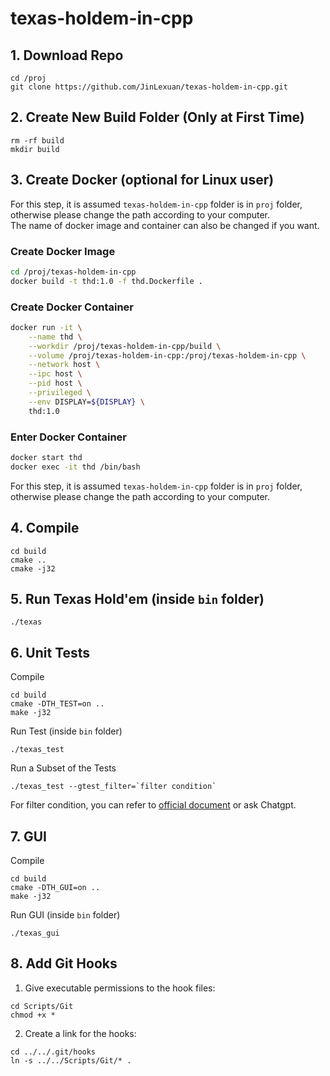 # texas-holdem-in-cpp

## 1. Download Repo
``` shell
cd /proj
git clone https://github.com/JinLexuan/texas-holdem-in-cpp.git
```

## 2. Create New Build Folder (Only at First Time)
``` shell
rm -rf build
mkdir build
```

## 3. Create Docker (optional for Linux user)
For this step, it is assumed `texas-holdem-in-cpp` folder is in `proj` folder, otherwise please change the path according to your computer.  
The name of docker image and container can also be changed if you want.
### Create Docker Image
``` bash
cd /proj/texas-holdem-in-cpp
docker build -t thd:1.0 -f thd.Dockerfile .
```

### Create Docker Container
``` bash
docker run -it \
    --name thd \
    --workdir /proj/texas-holdem-in-cpp/build \
    --volume /proj/texas-holdem-in-cpp:/proj/texas-holdem-in-cpp \
    --network host \
    --ipc host \
    --pid host \
    --privileged \
    --env DISPLAY=${DISPLAY} \
    thd:1.0
```

### Enter Docker Container
``` bash
docker start thd
docker exec -it thd /bin/bash 
```

For this step, it is assumed `texas-holdem-in-cpp` folder is in `proj` folder, otherwise please change the path according to your computer.  
## 4. Compile
``` shell
cd build
cmake ..
cmake -j32
```

## 5. Run Texas Hold'em (inside `bin` folder)
```
./texas
```

## 6. Unit Tests
Compile
``` shell
cd build
cmake -DTH_TEST=on ..
make -j32
```

Run Test (inside `bin` folder)
``` shell
./texas_test
```

Run a Subset of the Tests
``` shell
./texas_test --gtest_filter=`filter condition`
```
For filter condition, you can refer to [official document](http://google.github.io/googletest/advanced.html#running-a-subset-of-the-tests) or ask Chatgpt.

## 7. GUI
Compile
``` shell
cd build
cmake -DTH_GUI=on ..
make -j32
```

Run GUI (inside `bin` folder)
``` shell
./texas_gui
```

## 8. Add Git Hooks
1. Give executable permissions to the hook files: 
``` shell
cd Scripts/Git
chmod +x *
```

2. Create a link for the hooks: 
``` shell
cd ../../.git/hooks
ln -s ../../Scripts/Git/* .
```